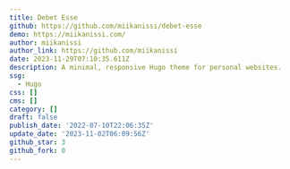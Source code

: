 ```yaml
---
title: Debet Esse
github: https://github.com/miikanissi/debet-esse
demo: https://miikanissi.com/
author: miikanissi
author_link: https://github.com/miikanissi
date: 2023-11-29T07:10:35.611Z
description: A minimal, responsive Hugo theme for personal websites.
ssg:
  - Hugo
css: []
cms: []
category: []
draft: false
publish_date: '2022-07-10T22:06:35Z'
update_date: '2023-11-02T06:09:56Z'
github_star: 3
github_fork: 0
---
```

